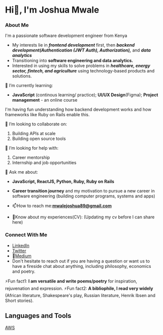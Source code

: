 # Hi👋, I'm Joshua Mwale 

### About Me
I'm a passionate software development engineer from Kenya
* My interests lie in ***frontend development*** first, then ***backend development(Authentication (JWT Auth), Authorization),*** and ***data analytics***
* Transitioning into **software engineering and data analytics.**
* Interested in using my skills to solve problems in ***healthcare, energy sector, fintech, and agriculture*** using technology-based products and solutions.

🌱 I’m currently learning: 
* **JavaScript** (continous learning/ practice); **UI/UX Design**(Figma); **Project management** - an online course

I'm having fun understanding how backend development works and how frameworks like Ruby on Rails enable this.

👯 I’m looking to collaborate on:
1. Building APIs at scale 
2. Building open source tools 
 
🤔 I’m looking for help with:
1. Career mentorship
2. Internship and job opportunities
 
💬 Ask me about:
* **JavaScript, ReactJS, Python, Ruby, Ruby on Rails**
* **Career transition journey** and my motivation to pursue a new career in software engineering (building computer programs, systems and apps) 

* 📫How to reach me:**mwalejoshua89@gmail.com**
* 📄Know about my experiences(CV): (Updating my cv before I can share here)
 
 ### Connect With Me
* [LinkedIn](https://www.linkedin.com/in/joshua-mwale-8a8a3557/)
* [Twitter](https://twitter.com/joshua_mwale)
* 📝[Medium](https://medium.com/@mwale_josh)
* Don't hesitate to reach out if you are having a question or want us to have a fireside chat about anything, including philosophy, economics and poetry.

⚡Fun fact1: **I am versatile and write poems/poetry** for inspiration, rejuvenation and expression.
⚡Fun fact2: **A bibliophile, I read very widely** (African literature, Shakespeare's play, Russian literature, Henrik Ibsen and Short stories).

## Languages and Tools
[AWS](https://aws.amazon.com/amplify/)


